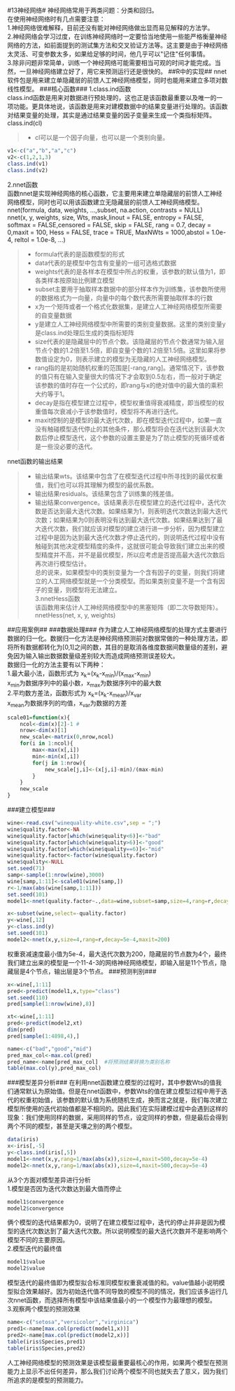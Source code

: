 #13神经网络#
神经网络常用于两类问题：分类和回归。   
在使用神经网络时有几点需要注意：   
1.神经网络很难解释，目前还没有能对神经网络做出显而易见解释的方法学。   
2.神经网络会学习过度，在训练神经网络时一定要恰当地使用一些能严格衡量神经网络的方法，如前面提到的测试集方法和交叉验证方法等。这主要是由于神经网络太灵活、可变参数太多，如果给足够的时间，他几乎可以"记住"任何事情。   
3.除非问题非常简单，训练一个神经网络可能需要相当可观的时间才能完成。当然，一旦神经网络建立好了，用它来预测运行还是很快的。
##R中的实现##
nnet软件包是用来建立单隐藏层的前馈人工神经网络模型，同时也能用来建立多项对数线性模型。
###核心函数###
1.class.ind函数   
class.ind函数是用来对数据进行预处理的，这也正是该函数最重要以及唯一的一项功能。更具体地说，该函数是用来对建模数据中的结果变量进行处理的。该函数对结果变量的处理，其实是通过结果变量的因子变量来生成一个类指标矩阵。    
class.ind(cl) 
>* cl可以是一个因子向量，也可以是一个类别向量。

```r
v1<-c("a","b","a","c")
v2<-c(1,2,1,3)
class.ind(v1)
class.ind(v2)
```
2.nnet函数   
函数nnet是实现神经网络的核心函数，它主要用来建立单隐藏层的前馈人工神经网络模型，同时也可以用该函数建立无隐藏层的前馈人工神经网络模型。    
nnet(formula, data, weights, ...,subset, na.action, contrasts = NULL)    
nnet(x, y, weights, size, Wts, mask,linout = FALSE, entropy = FALSE, softmax = FALSE,censored = FALSE, skip = FALSE, rang = 0.7, decay = 0,maxit = 100, Hess = FALSE, trace = TRUE, MaxNWts = 1000,abstol = 1.0e-4, reltol = 1.0e-8, ...)
>* formula代表的是函数模型的形式
>* data代表的是模型中包含有变量的一组可选格式数据
>* weights代表的是各样本在模型中所占的权重，该参数的默认值为1，即各类样本按原始比例建立模型
>* subset主要用于抽取样本数据中的部分样本作为训练集，该参数所使用的数据格式为一向量，向量中的每个数代表所需要抽取样本的行数
>* x为一个矩阵或者一个格式化数据集，是建立人工神经网络模型所需要的自变量数据
>* y是建立人工神经网络模型中所需要的类别变量数据。这里的类别变量y是class.ind处理后生成的类指标矩阵
>* size代表的是隐藏层中的节点个数。该隐藏层的节点个数通常为输入层节点个数的1.2倍至1.5倍，即自变量个数的1.2倍至1.5倍。这里如果将参数值设定为0，则表示建立的模型为无隐藏的人工神经网络模型。
>* rang指的是初始随机权重的范围是[-rang,rang]。通常情况下，该参数的值只有在输入变量很大的情况下才会取到0.5左右，而一般对于确定该参数的值时存在一个公式的，即rang与x的绝对值中的最大值的乘积大约等于1。
>* decay是指在模型建立过程中，模型权重值得衰减精度，即当模型的权重值每次衰减小于该参数值时，模型将不再进行迭代。
>* maxit控制的是模型的最大迭代次数，即在模型迭代过程中，如果一直没有触碰模型迭代停止的其他条件，那么模型将会在迭代达到该最大次数后停止模型迭代，这个参数的设置主要是为了防止模型的死循环或者是一些没必要的迭代。

nnet函数的输出结果
>* 输出结果wts。该结果中包含了在模型迭代过程中所寻找到的最优权重值，我们也可以将其理解为模型的最优系数。
>* 输出结果residuals。该结果包含了训练集的残差值。
>* 输出结果convergence。该结果表示在模型建立的迭代过程中，迭代次数是否达到最大迭代次数。如果结果为1，则表明迭代次数达到最大迭代次数；如果结果为0则表明没有达到最大迭代次数。如果结果达到了最大迭代次数，我们就应该对模型的建立进行进一步分析，因为模型建立过程中是因为达到最大迭代次数才停止迭代的，则说明迭代过程中没有触碰到其他决定模型精度的条件，这就很可能会导致我们建立出来的模型精度并不高，并不是最优模型，所以应考虑是否提高最大迭代次数后再次进行模型估计。   
总的说来，如果模型中的类别变量为一个含有因子的变量，则我们将建立的人工网络模型就是一个分类模型。而如果类别变量不是一个含有因子的变量，则模型将无法建立。    
3.nnetHess函数   
该函数用来估计人工神经网络模型中的黑塞矩阵（即二次导数矩阵）。   
nnetHess(net, x, y, weights)

##应用案例##
###数据处理###
作为建立人工神经网络模型的处理方式主要进行数据的归一化。数据归一化方法是神经网络预测前对数据常做的一种处理方法，即将所有数据都转化为[0,1]之间的数，其目的是取消各维度数据间数量级的差别，避免因为输入输出数据数量级差别较大而造成网络预测误差较大。   
数据归一化的方法主要有以下两种：    
1.最大最小法，函数形式为
x<sub>k</sub>=(x<sub>k</sub>-x<sub>min</sub>)/(x<sub>max</sub>-x<sub>min</sub>)   
x<sub>min</sub>为数据序列中的最小数，x<sub>max</sub>为数据序列中的最大数   
2.平均数方差法，函数形式为
x<sub>k</sub>=(x<sub>k</sub>-x<sub>mean</sub>)/x<sub>var</sub>   
x<sub>mean</sub>为数据序列的均值，x<sub>var</sub>为数据的方差
```r
scale01=function(x){
	ncol<-dim(x)[2]-1 #
	nrow<-dim(x)[1]
	new_scale<-matrix(0,nrow,ncol)
	for(i in 1:ncol){
		max<-max(x[,i])
		min<-min(x[,i])
		for(j in 1:nrow){
			new_scale[j,i]<-(x[j,i]-min)/(max-min)
		}
	}
	new_scale
}
```
###建立模型###
```r
wine<-read.csv("winequality-white.csv",sep = ";")
wine$quality.factor<-NA
wine$quality.factor[which(wine$quality<6)]<-"bad"
wine$quality.factor[which(wine$quality>6)]<-"good"
wine$quality.factor[which(wine$quality==6)]<-"mid"
wine$quality.factor<-factor(wine$quality.factor)
wine$quality<-NULL
set.seed(71)
samp<-sample(1:nrow(wine),3000)
wine[samp,1:11]<-scale01(wine[samp,])
r<-1/max(abs(wine[samp,1:11]))
set.seed(101)
model1<-nnet(quality.factor~.,data=wine,subset=samp,size=4,rang=r,decay=5e-4,maxit=200)

x<-subset(wine,select=-quality.factor)
y<-wine[,12]
y<-class.ind(y)
set.seed(101)
model2<-nnet(x,y,size=4,rang=r,decay=5e-4,maxit=200)
```
权重衰减速度最小值为5e-4，最大迭代次数为200，隐藏层的节点数为4个，最终我们建立出来的模型是一个11-4-3的网络神经网络模型，即输入层是11个节点，隐藏层是4个节点，输出层是3个节点。
###预测判别###
```r
x<-wine[,1:11]
pred<-predict(model1,x,type="class")
set.seed(110)
pred[sample(1:nrow(wine),8)]

xt<-wine[,1:11]
pred<-predict(model2,xt)
dim(pred)
pred[sample(1:4898,4),]

name<-c("bad","good","mid")
pred_max_col<-max.col(pred)
pred_name<-name[pred_max_col]  #将预测结果转换为类别名称
table(max.col(y),pred_max_col)
```

###模型差异分析###
在利用nnet函数建立模型的过程时，其中参数Wts的值我们通常默认为原始值。但是在nnet函数中，参数Wts的值在建立模型过程中用于迭代的权重初始值，该参数的默认值为系统随机生成，换而言之就是，我们每次建立模型所使用的迭代初始值都是不相同的。因此我们在实际建模过程中会遇到这样的现象：我们使用同样的数据，采用同样的节点，设定同样的参数，但是最后会得到两个不同的模型，甚至是天壤之别的两个模型。

```r
data(iris)
x<-iris[,-5]
y<-class.ind(iris[,5])
model1<-nnet(x,y,rang=1/max(abs(x)),size=4,maxit=500,decay=5e-4)
model2<-nnet(x,y,rang=1/max(abs(x)),size=4,maxit=500,decay=5e-4)
```
从3个方面对模型差异进行分析   
1.模型是否因为迭代次数达到最大值而停止   
```r
model1$convergence
model2$convergence
```
俩个模型的迭代结果都为0，说明了在建立模型过程中，迭代的停止并非是因为模型的迭代次数达到了最大迭代次数。所以说明模型的最大迭代次数并不是影响两个模型不同的主要原因。    
2.模型迭代的最终值    
```r
model1$value
model2$value
```
模型迭代的最终值即为模型拟合标准同模型权重衰减值的和。value值越小说明模型拟合效果越好。因为初始迭代值不同导致的模型不同的情况，我们应该多运行几次nnet函数，而选择所有模型中该结果值最小的一个模型作为最理想的模型。   
3.观察两个模型的预测效果   
```r
name<-c("setosa","versicolor","virginica")
pred1<-name[max.col(predict(model1,x))]
pred2<-name[max.col(predict(model2,x))]
table(iris$Species,pred1)
table(iris$Species,pred2)
```
人工神经网络模型的预测效果是该模型最重要最核心的作用，如果两个模型在预测能力上显示不出任何差异，那么我们讨论两个模型不同也就失去了意义，因为我们所追求的是模型的预测能力。